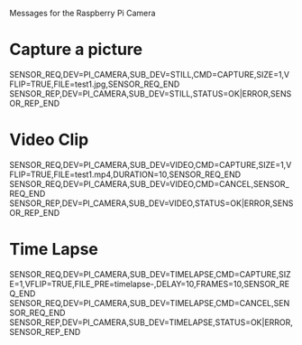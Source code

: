 Messages for the Raspberry Pi Camera 

# Capture a picture 
SENSOR_REQ,DEV=PI_CAMERA,SUB_DEV=STILL,CMD=CAPTURE,SIZE=1,VFLIP=TRUE,FILE=test1.jpg,SENSOR_REQ_END
SENSOR_REP,DEV=PI_CAMERA,SUB_DEV=STILL,STATUS=OK|ERROR,SENSOR_REP_END

# Video Clip
SENSOR_REQ,DEV=PI_CAMERA,SUB_DEV=VIDEO,CMD=CAPTURE,SIZE=1,VFLIP=TRUE,FILE=test1.mp4,DURATION=10,SENSOR_REQ_END
SENSOR_REQ,DEV=PI_CAMERA,SUB_DEV=VIDEO,CMD=CANCEL,SENSOR_REQ_END
SENSOR_REP,DEV=PI_CAMERA,SUB_DEV=VIDEO,STATUS=OK|ERROR,SENSOR_REP_END

# Time Lapse
SENSOR_REQ,DEV=PI_CAMERA,SUB_DEV=TIMELAPSE,CMD=CAPTURE,SIZE=1,VFLIP=TRUE,FILE_PRE=timelapse-,DELAY=10,FRAMES=10,SENSOR_REQ_END
SENSOR_REQ,DEV=PI_CAMERA,SUB_DEV=TIMELAPSE,CMD=CANCEL,SENSOR_REQ_END
SENSOR_REP,DEV=PI_CAMERA,SUB_DEV=TIMELAPSE,STATUS=OK|ERROR,SENSOR_REP_END

